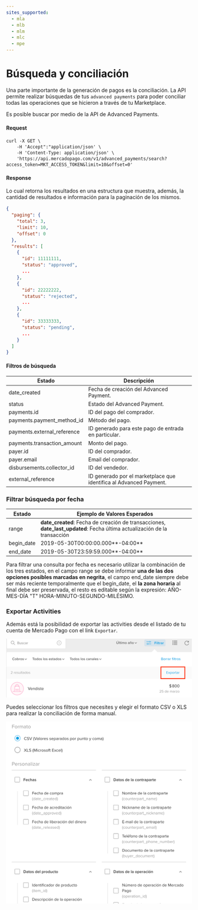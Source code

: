 ```yaml
---
sites_supported:
  - mla
  - mlb
  - mlm
  - mlc
  - mpe
---
```


# Búsqueda y conciliación

Una parte importante de la generación de pagos es la conciliación. La API permite realizar búsquedas de tus `advanced payments` para poder conciliar todas las operaciones que se hicieron a través de tu Marketplace.

Es posible buscar por medio de la API de Advanced Payments.

#### Request
```curl
curl -X GET \
    -H 'Accept":"application/json' \
    -H 'Content-Type: application/json' \
    'https://api.mercadopago.com/v1/advanced_payments/search?access_token=MKT_ACCESS_TOKEN&limit=10&offset=0'
```

#### Response
Lo cual retorna los resultados en una estructura que muestra, además, la cantidad de resultados e información para la paginación de los mismos.
```json
{
  "paging": {
    "total": 3,
    "limit": 10,
    "offset": 0
  },
  "results": [
    {
      "id": 11111111,
      "status": "approved",
      ...
    },
    {
      "id": 22222222,
      "status": "rejected",
      ...
    },
    {
      "id": 33333333,
      "status": "pending",
      ...
    }
  ]
}
```

#### Filtros de búsqueda

Estado                       |Descripción                                                        
-----------------------------|-------------------------------------------------------------------
date_created                 |Fecha de creación del Advanced Payment.                            
status                       |Estado del Advanced Payment.                                       
payments.id                  |ID del pago del comprador.                                         
payments.payment_method_id   |Método del pago.                                                   
payments.external_reference  |ID generado para este pago de entrada en particular.               
payments.transaction_amount  |Monto del pago.                                                    
payer.id                     |ID del comprador.                                                  
payer.email                  |Email del comprador.                                               
disbursements.collector_id   |ID del vendedor.                                                   
external_reference           |ID generado por el marketplace que identifica al Advanced Payment. 


### Filtrar búsqueda por fecha

Estado                       |Ejemplo de Valores Esperados                                                                                              
-----------------------------|--------------------------------------------------------------------------------------------------------------------------
range                        |**date_created**: Fecha de creación de transacciones, **date_last_updated**: Fecha última actualización de la transacción 
begin_date                   |2019-05-30T00:00:00.000**-04:00**                                                                                         
end_date                     |2019-05-30T23:59:59.000**-04:00**                                                                                         

Para filtrar una consulta por fecha es necesario utilizar la combinación de los tres estados, en el campo range se debe informar **una de las dos opciones posibles marcadas en negrita**, el campo end_date siempre debe ser más reciente temporalmente que el begin_date, el **la zona horaria** al final debe ser preservada, el resto es editable según la expresión: AÑO-MES-DÍA "T" HORA-MINUTO-SEGUNDO-MILÉSIMO.

### Exportar Activities

Además está la posibilidad de exportar las activities desde el listado de tu cuenta de Mercado Pago con el link `Exportar`.

![export_activities](/images/advanced-payments/export_activities_es.png)

Puedes seleccionar los filtros que necesites y elegir el formato CSV o XLS para realizar la conciliación de forma manual.

![export_activities_2](/images/advanced-payments/export_activities_2_es.png)
